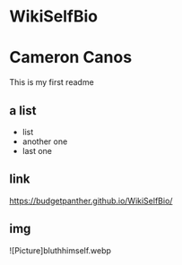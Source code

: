 # WikiSelfBio

# Cameron Canos

This is my first readme

## a list
- list
- another one
- last one

## link
https://budgetpanther.github.io/WikiSelfBio/


## img

![Picture]bluthhimself.webp
